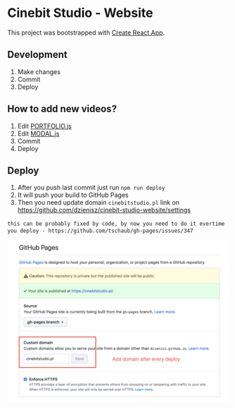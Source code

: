 # Cinebit Studio - Website

This project was bootstrapped with [Create React App](https://github.com/facebook/create-react-app).

## Development

1. Make changes
1. Commit
1. Deploy

## How to add new videos?

1. Edit [PORTFOLIO.js](src/PORTFOLIO.js)
1. Edit [MODAL.js](src/MODAL.js)
1. Commit
1. Deploy

## Deploy

1. After you push last commit just run `npm run deploy`
1. It will push your build to GitHub Pages
1. Then you need update domain `cinebitstudio.pl` link on https://github.com/dzienisz/cinebit-studio-website/settings


```
this can be probably fixed by code, by now you need to do it evertime you deploy - https://github.com/tschaub/gh-pages/issues/347
```

![domain](domain.png)
